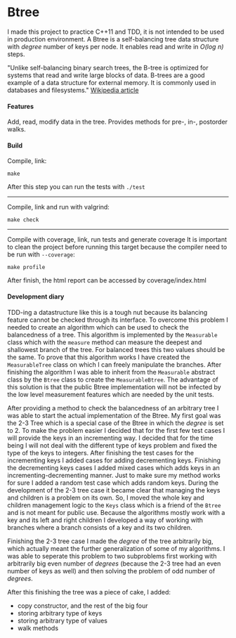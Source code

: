 # Btree #

I made this project to practice C++11 and TDD, it is not intended to be used in production environment.
A Btree is a self-balancing tree data structure with *degree* number of keys per node.
It enables read and write in *O(log n)* steps.


"Unlike self-balancing binary search trees, the B-tree is optimized for systems that read and write large blocks of data.
B-trees are a good example of a data structure for external memory. It is commonly used in databases and filesystems."
[Wikipedia article](https://en.wikipedia.org/wiki/B-tree)


#### Features ####

Add, read, modify data in the tree. Provides methods for pre-, in-, postorder walks.

#### Build ####

Compile, link:

`make`

After this step you can run the tests with `./test`

---

Compile, link and run with valgrind:

`make check`

---

Compile with coverage, link, run tests and generate coverage
It is important to clean the project before running this target because the compiler need to be run with `--coverage`:

`make profile`

After finish, the html report can be accessed by coverage/index.html


#### Development diary ####

TDD-ing a datastructure like this is a tough nut because its balancing feature cannot be checked through its interface.
To overcome this problem I needed to create an algorithm which can be used to check the balancedness of a tree.
This algorithm is implemented by the `Measurable` class which with the `measure` method can measure the deepest and
shallowest branch of the tree. For balanced trees this two values should be the same. To prove that this algorithm works
I have created the `MeasurableTree` class on which I can freely manipulate the branches. After finishing the algorithm
I was able to inherit from the `Measurable` abstract class by the `Btree` class to create the `MeasurableBtree`.
The advantage of this solution is that the public Btree implementation will not be infected by the low level
measurement features which are needed by the unit tests.


After providing a method to check the balancedness of an arbitrary tree I was able to start the actual implementation
of the Btree. My first goal was the 2-3 Tree which is a special case of the Btree in which the *degree* is set to 2.
To make the problem easier I decided that for the first few test cases I will provide the keys in an incrementing way.
I decided that for the time being I will not deal with the different type of keys problem and fixed the type of the
keys to integers.
After finishing the test cases for the incrementing keys I added cases for adding decrementing keys.
Finishing the decrementing keys cases I added mixed cases which adds keys in an incrementing-decrementing manner.
Just to make sure my method works for sure I added a random test case which adds random keys.
During the development of the 2-3 tree case it became clear that managing the keys and children is a problem on its own.
So, I moved the whole key and children management logic to the `Keys` class which is a friend of the `Btree` and
is not meant for public use. Because the algorithms mostly work with a key and its left and right children
I developed a way of working with branches where a branch consists of a key and its two children.


Finishing the 2-3 tree case I made the *degree* of the tree arbitrarily big, which actually meant the further
generalization of some of my algorithms. I was able to seperate this problem to two subproblems first working with
arbitrarily big even number of *degrees* (because the 2-3 tree had an even number of keys as well) and then
solving the problem of odd number of *degrees*.

After this finishing the tree was a piece of cake, I added:

* copy constructor, and the rest of the big four
* storing arbitrary type of keys
* storing arbitrary type of values
* walk methods
